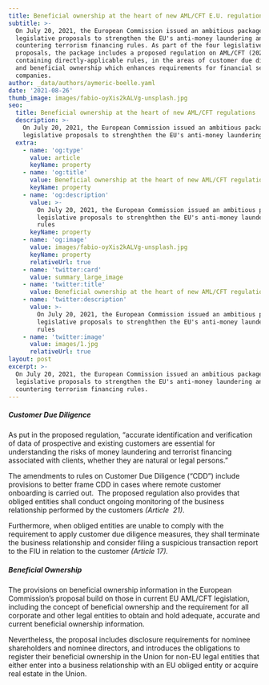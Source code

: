 ```yaml
---
title: Beneficial ownership at the heart of new AML/CFT E.U. regulations
subtitle: >-
  On July 20, 2021, the European Commission issued an ambitious package of
  legislative proposals to strengthen the EU's anti-money laundering and
  countering terrorism financing rules. As part of the four legislative
  proposals, the package includes a proposed regulation on AML/CFT (2021/0239),
  containing directly-applicable rules, in the areas of customer due diligence
  and beneficial ownership which enhances requirements for financial services
  companies.
author: _data/authors/aymeric-boelle.yaml
date: '2021-08-26'
thumb_image: images/fabio-oyXis2kALVg-unsplash.jpg
seo:
  title: Beneficial ownership at the heart of new AML/CFT regulations
  description: >-
    On July 20, 2021, the European Commission issued an ambitious package of
    legislative proposals to strenghthen the EU's anti-money laundering rules
  extra:
    - name: 'og:type'
      value: article
      keyName: property
    - name: 'og:title'
      value: Beneficial ownership at the heart of new AML/CFT regulations
      keyName: property
    - name: 'og:description'
      value: >-
        On July 20, 2021, the European Commission issued an ambitious package of
        legislative proposals to strenghthen the EU's anti-money laundering
        rules
      keyName: property
    - name: 'og:image'
      value: images/fabio-oyXis2kALVg-unsplash.jpg
      keyName: property
      relativeUrl: true
    - name: 'twitter:card'
      value: summary_large_image
    - name: 'twitter:title'
      value: Beneficial ownership at the heart of new AML/CFT regulations
    - name: 'twitter:description'
      value: >-
        On July 20, 2021, the European Commission issued an ambitious package of
        legislative proposals to strenghthen the EU's anti-money laundering
        rules
    - name: 'twitter:image'
      value: images/1.jpg
      relativeUrl: true
layout: post
excerpt: >-
  On July 20, 2021, the European Commission issued an ambitious package of
  legislative proposals to strengthen the EU's anti-money laundering and
  countering terrorism financing rules. 
---
```

##### Customer Due Diligence

As put in the proposed regulation, “accurate identification and verification of data of prospective and existing customers are essential for understanding the risks of money laundering and terrorist financing associated with clients, whether they are natural or legal persons.”

The amendments to rules on Customer Due Diligence (“CDD”) include provisions to better frame CDD in cases where remote customer onboarding is carried out.  The proposed regulation also provides that obliged entities shall conduct ongoing monitoring of the business relationship performed by the customers *(Article  21)*.

Furthermore, when obliged entities are unable to comply with the requirement to apply customer due diligence measures, they shall terminate the business relationship and consider filing a suspicious transaction report to the FIU in relation to the customer *(Article 17).* 

##### Beneficial Ownership

The provisions on beneficial ownership information in the European Commission’s proposal build on those in current EU AML/CFT legislation, including the concept of beneficial ownership and the requirement for all corporate and other legal entities to obtain and hold adequate, accurate and current beneficial ownership information. 

Nevertheless, the proposal includes disclosure requirements for nominee shareholders and nominee directors, and introduces the obligations to register their beneficial ownership in the Union for non-EU legal entities that either enter into a business relationship with an EU obliged entity or acquire real estate in the Union.
